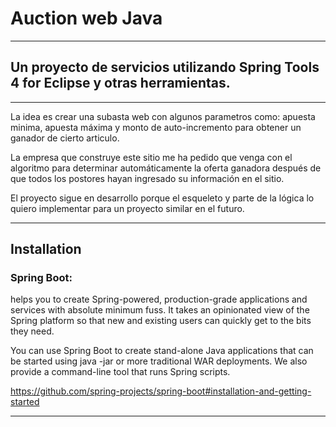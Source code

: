 # Auction web Java
***
## Un proyecto de servicios utilizando Spring Tools 4 for Eclipse y otras herramientas.
***
La idea es crear una subasta web con algunos parametros como: apuesta minima, apuesta máxima y monto de auto-incremento para obtener un ganador de cierto articulo.

La empresa que construye este sitio me ha pedido que venga con el algoritmo para determinar automáticamente la oferta ganadora después de que todos los postores hayan ingresado su información en el sitio.

El proyecto sigue en desarrollo porque el esqueleto y parte de la lógica lo quiero implementar para un proyecto similar en el futuro.
***

## Installation

### Spring Boot:
helps you to create Spring-powered, production-grade applications and services with absolute minimum fuss. It takes an opinionated view of the Spring platform so that new and existing users can quickly get to the bits they need.

You can use Spring Boot to create stand-alone Java applications that can be started using java -jar or more traditional WAR deployments. We also provide a command-line tool that runs Spring scripts.

https://github.com/spring-projects/spring-boot#installation-and-getting-started
***